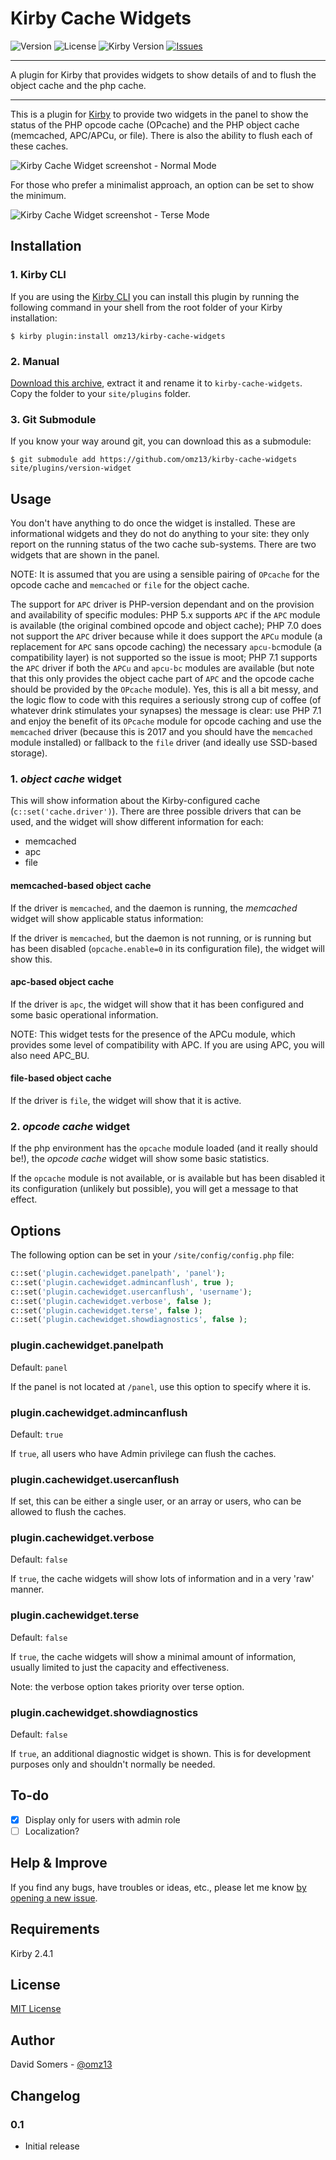 # Kirby Cache Widgets
![Version](https://img.shields.io/badge/version-0.1-green.svg)
![License](https://img.shields.io/badge/license-MIT-green.svg)
![Kirby Version](https://img.shields.io/badge/Kirby-2.4.1%2B-red.svg)
[![Issues](https://img.shields.io/github/issues/omz13/kirby-cache-widget.svg)](https://github.com/omz13/kirby-cache-widgets/issues)

---

A plugin for Kirby that provides widgets to show details of and to flush the object cache and the php cache.

---

This is a plugin for [Kirby](https://getkirby.com) to provide two widgets in the panel to show the status of the PHP opcode cache (OPcache) and the PHP object cache (memcached, APC/APCu, or file). There is also the ability to flush each of these caches.

![Kirby Cache Widget screenshot - Normal Mode](screenshot.png)

For those who prefer a minimalist approach, an option can be set to show the minimum.

![Kirby Cache Widget screenshot - Terse Mode](screenshot-terse.png)

## Installation

### 1. Kirby CLI

If you are using the [Kirby CLI](https://github.com/getkirby/cli) you can install this plugin by running the following command in your shell from the root folder of your Kirby installation:

```
$ kirby plugin:install omz13/kirby-cache-widgets
```

### 2. Manual
[Download this archive](https://github.com/omz13/kirby-cache-widgets/archive/master.zip), extract it and rename it to `kirby-cache-widgets`. Copy the folder to your `site/plugins` folder.

### 3. Git Submodule
If you know your way around git, you can download this as a submodule:

```
$ git submodule add https://github.com/omz13/kirby-cache-widgets site/plugins/version-widget
```

## Usage
You don't have anything to do once the widget is installed. These are informational widgets and they do not do anything to your site: they only report on the running status of the two cache sub-systems. There are two widgets that are shown in the panel.

NOTE: It is assumed that you are using a sensible pairing of ``OPcache`` for the opcode cache and ``memcached`` or ``file`` for the object cache.

The support for ``APC`` driver is PHP-version dependant and on the provision and availability of specific modules: PHP 5.x supports ``APC`` if the ``APC`` module is available (the original combined opcode and object cache); PHP 7.0 does not support the ``APC`` driver because while it does support the ``APCu`` module (a replacement for ``APC`` sans opcode caching) the necessary ``apcu-bc``module (a compatibility layer) is not supported so the issue is moot; PHP 7.1 supports the ``APC`` driver if both the ``APCu`` and ``apcu-bc`` modules are available (but note that this only provides the object cache part of ``APC`` and the opcode cache should be provided by the ``OPcache`` module). Yes, this is all a bit messy, and the logic flow to code with this requires a seriously strong cup of coffee (of whatever drink stimulates your synapses) the message is clear: use PHP 7.1 and enjoy the benefit of its ``OPcache`` module for opcode caching and use the ``memcached`` driver (because this is 2017 and you should have the ``memcached`` module installed) or fallback to the ``file`` driver (and ideally use SSD-based storage).

### 1. _object cache_ widget

This will show information about the Kirby-configured cache (```c::set('cache.driver')```). There are three possible drivers that can be used, and the widget will show different information for each:

- memcached
- apc
- file

#### memcached-based object cache

If the driver is ``memcached``, and the daemon is running, the _memcached_ widget will show applicable status information:

If the driver is ``memcached``, but the daemon is not running, or is running but has been disabled (``opcache.enable=0`` in its configuration file), the widget will show this.

#### apc-based object cache

If the driver is ``apc``, the widget will show that it has been configured and some basic operational information.

NOTE: This widget tests for the presence of the APCu module, which provides some level of compatibility with APC. If you are using APC, you will also need APC_BU.

#### file-based object cache

If the driver is ``file``, the widget will show that it is active.

### 2. _opcode cache_ widget

If the php environment has the ``opcache`` module loaded (and it really should be!), the _opcode cache_ widget will show some basic statistics.

If the ``opcache`` module is not available, or is available but has been disabled it its configuration (unlikely but possible), you will get a message to that effect.

## Options

The following option can be set in your `/site/config/config.php` file:

```php
c::set('plugin.cachewidget.panelpath', 'panel');
c::set('plugin.cachewidget.admincanflush', true );
c::set('plugin.cachewidget.usercanflush', 'username');
c::set('plugin.cachewidget.verbose', false );
c::set('plugin.cachewidget.terse', false );
c::set('plugin.cachewidget.showdiagnostics', false );
```

### plugin.cachewidget.panelpath

Default: ```panel```

If the panel is not located at ```/panel```, use this option to specify where it is.

### plugin.cachewidget.admincanflush

Default: ```true```

If ```true```, all users who have Admin privilege can flush the caches.

### plugin.cachewidget.usercanflush

If set, this can be either a single user, or an array or users, who can be allowed to flush the caches.

### plugin.cachewidget.verbose

Default: ```false```

If ```true```, the cache widgets will show lots of information and in a very 'raw' manner.

### plugin.cachewidget.terse

Default: ```false```

If ```true```, the cache widgets will show a minimal amount of information, usually limited to just the capacity and effectiveness.

Note: the verbose option takes priority over terse option.

### plugin.cachewidget.showdiagnostics

Default: ```false```

If ```true```, an additional diagnostic widget is shown. This is for development purposes only and shouldn't normally be needed.

## To-do

- [x] Display only for users with admin role
- [ ] Localization?

## Help & Improve <a id="Help"></a>

If you find any bugs, have troubles or ideas, etc., please let me know [by opening a new issue](https://github.com/omz13/kirby-cache-widgets/issues/new).

## Requirements

Kirby 2.4.1

## License
[MIT License](http://www.opensource.org/licenses/mit-license.php)

## Author

David Somers - [@omz13](https://twitter.com/omz13)

## Changelog

### 0.1
- Initial release